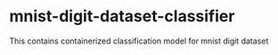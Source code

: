 # mnist-digit-dataset-classifier
This contains containerized classification model for mnist digit dataset
